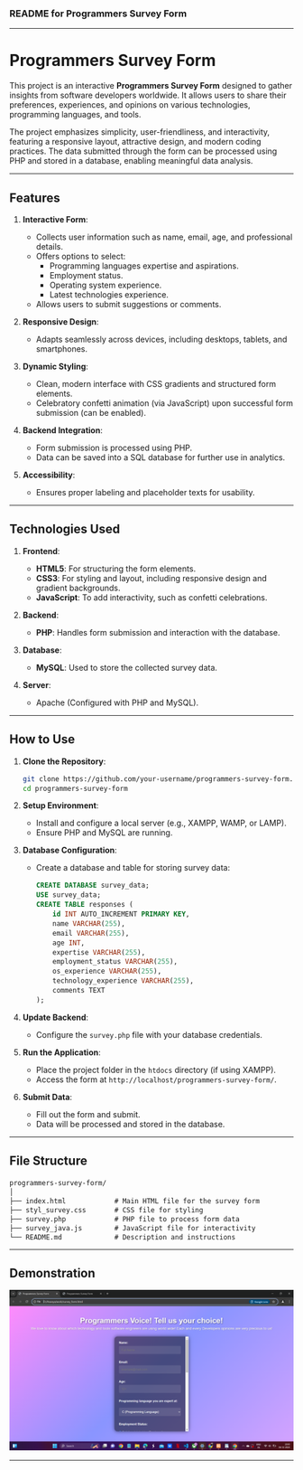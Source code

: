 ### **README for Programmers Survey Form**

---

# **Programmers Survey Form**

This project is an interactive **Programmers Survey Form** designed to gather insights from software developers worldwide. It allows users to share their preferences, experiences, and opinions on various technologies, programming languages, and tools.

The project emphasizes simplicity, user-friendliness, and interactivity, featuring a responsive layout, attractive design, and modern coding practices. The data submitted through the form can be processed using PHP and stored in a database, enabling meaningful data analysis.

---

## **Features**

1. **Interactive Form**: 
   - Collects user information such as name, email, age, and professional details.
   - Offers options to select:
     - Programming languages expertise and aspirations.
     - Employment status.
     - Operating system experience.
     - Latest technologies experience.
   - Allows users to submit suggestions or comments.

2. **Responsive Design**: 
   - Adapts seamlessly across devices, including desktops, tablets, and smartphones.

3. **Dynamic Styling**:
   - Clean, modern interface with CSS gradients and structured form elements.
   - Celebratory confetti animation (via JavaScript) upon successful form submission (can be enabled).

4. **Backend Integration**:
   - Form submission is processed using PHP.
   - Data can be saved into a SQL database for further use in analytics.

5. **Accessibility**:
   - Ensures proper labeling and placeholder texts for usability.

---

## **Technologies Used**

1. **Frontend**:
   - **HTML5**: For structuring the form elements.
   - **CSS3**: For styling and layout, including responsive design and gradient backgrounds.
   - **JavaScript**: To add interactivity, such as confetti celebrations.

2. **Backend**:
   - **PHP**: Handles form submission and interaction with the database.

3. **Database**:
   - **MySQL**: Used to store the collected survey data.

4. **Server**:
   - Apache (Configured with PHP and MySQL).

---

## **How to Use**

1. **Clone the Repository**:
   ```bash
   git clone https://github.com/your-username/programmers-survey-form.git
   cd programmers-survey-form
   ```

2. **Setup Environment**:
   - Install and configure a local server (e.g., XAMPP, WAMP, or LAMP).
   - Ensure PHP and MySQL are running.

3. **Database Configuration**:
   - Create a database and table for storing survey data:
     ```sql
     CREATE DATABASE survey_data;
     USE survey_data;
     CREATE TABLE responses (
         id INT AUTO_INCREMENT PRIMARY KEY,
         name VARCHAR(255),
         email VARCHAR(255),
         age INT,
         expertise VARCHAR(255),
         employment_status VARCHAR(255),
         os_experience VARCHAR(255),
         technology_experience VARCHAR(255),
         comments TEXT
     );
     ```

4. **Update Backend**:
   - Configure the `survey.php` file with your database credentials.

5. **Run the Application**:
   - Place the project folder in the `htdocs` directory (if using XAMPP).
   - Access the form at `http://localhost/programmers-survey-form/`.

6. **Submit Data**:
   - Fill out the form and submit.
   - Data will be processed and stored in the database.

---

## **File Structure**

```
programmers-survey-form/
│
├── index.html            # Main HTML file for the survey form
├── styl_survey.css       # CSS file for styling
├── survey.php            # PHP file to process form data
├── survey_java.js        # JavaScript file for interactivity
└── README.md             # Description and instructions
```

---

## **Demonstration**
![Audio Visualizer Preview](https://github.com/Anu142004/survey_form/blob/07177878b88bd30feb7993b78a718cbca66f6d55/Screenshot%20(11).png)  

---




